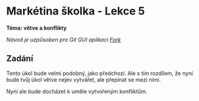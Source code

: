 # Markétina školka - Lekce 5
**Téma: větve a konflikty**

_Návod je uzpůsoben pro Git GUI aplikaci [Fork](https://git-fork.com/)_

## Zadání
Tento úkol bude velmi podobný, jako předchozí. Ale s tím rozdílem, že nyní bude
tvůj úkol větve nejev vytvářet, ale přepínat se mezi nimi.

Nyní ale bude docházet k uměle vytvořeným konfliktům.
